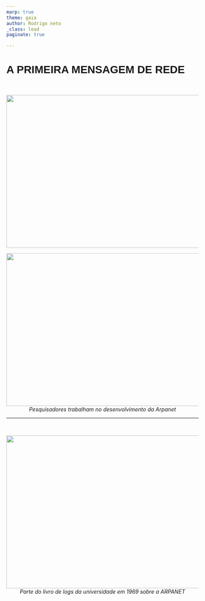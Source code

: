 ```yaml
---
marp: true
theme: gaia
author: Rodrigo neto
_class: lead
paginate: true

---
```


<style>
    :root {
        --color-background: #10403B;
        --color-foreground: #ADD9D1;
    }
    h1 {
        font-family: Helvetica;
    }
</style>

# A PRIMEIRA MENSAGEM DE REDE
<br>
<p align="middle">
<img src="https://tm.ibxk.com.br/2014/07/04/04095735695137.jpg?ims=1120x420" height="400px" width="830"

---

<p align="middle">
<img src="https://s2.glbimg.com/j3GOH_5tUrbd1l-1vz0P0Y2O9k0=/e.glbimg.com/og/ed/f/original/2019/10/29/arpanet.jpg" height="400px" width="830px">
<br><frigcaption><em>Pesquisadores trabalham no desenvolvimento da Arpanet</em> </frigcaption>
</p>

---


<!--Em 29 de outubro de 1969, como parte do experimento ARPANET, a primeira mensagem de rede foi enviada. O estudante Charley Kline, da UCLA, digitou a palavra "LOGIN" e enviou-a para um computador no Instituto de Pesquisa de Stanford. Embora apenas as letras "L" e "O" tenham sido recebidas com sucesso antes de uma falha no sistema, esse evento histórico marcou o início da comunicação digital através de redes de computadores. A partir desse marco, as redes evoluíram para se tornarem a Internet, conectando bilhões de dispositivos e pessoas em todo o mundo.-->


<br>
<!--Como vimos que o mundo vivia em grande
tensão, o uso dessas máquinas era destinado
principalmente para projetos bélicos,
espionagem, contra espionagem. Assim, houve
uma necessidade de trafegar informações de
grande segredo entre locais distantes e foi em
um laboratório do Departamento de Defesa dos
Estados Unidos que começaram a desenvolver
a ARPANET (Advanced Research Projects
Agency Network).-->




<p align="middle">
<img src="https://img.ibxk.com.br/2014/07/04/04095227734127.gif" height="400px" width="830px">
<br><frigcaption><em>Parte do livro de logs da universidade em 1969 sobre a ARPANET</em></frigcaption>
</p>


<!--De qualquer forma, essa pequena curiosidade só pôde ser publicada porque as pessoas envolvidas com a ARPANET na época (Prof. Kleinrock e seu aluno Charley Kleine que tentavam falar com Bill Duvall) registraram à mão suas atividades. Essa mensagem foi enviada às 22h30 em 29/10/1969 e, caso você consiga entender tudo o que foi escrito no livro de registros da universidade norte-americana, é possível conferir as atividades de comunicação realizadas no log acima. O conteúdo, entretanto, foi especificado pela Universidade da Califórnia mais tarde.-->

